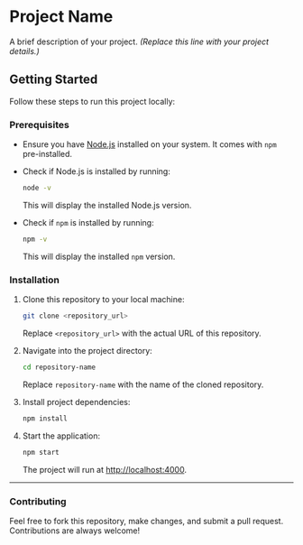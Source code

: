# Project Name

A brief description of your project. *(Replace this line with your project details.)*

## Getting Started

Follow these steps to run this project locally:

### Prerequisites
- Ensure you have [Node.js](https://nodejs.org/) installed on your system. It comes with `npm` pre-installed.
- Check if Node.js is installed by running:
    ```bash
    node -v
    ```
    This will display the installed Node.js version.

- Check if `npm` is installed by running:
    ```bash
    npm -v
    ```
    This will display the installed `npm` version.

### Installation

1. Clone this repository to your local machine:
    ```bash
    git clone <repository_url>
    ```
    Replace `<repository_url>` with the actual URL of this repository.

2. Navigate into the project directory:
    ```bash
    cd repository-name
    ```
    Replace `repository-name` with the name of the cloned repository.

3. Install project dependencies:
    ```bash
    npm install
    ```

4. Start the application:
    ```bash
    npm start
    ```

    The project will run at [http://localhost:4000](http://localhost:4000).

---

### Contributing

Feel free to fork this repository, make changes, and submit a pull request. Contributions are always welcome!
